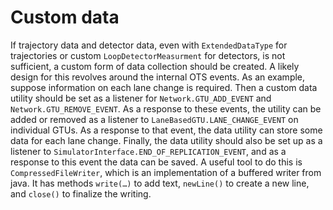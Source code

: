 # Custom data

If trajectory data and detector data, even with `ExtendedDataType` for trajectories or custom `LoopDetectorMeasurment` for detectors, is not sufficient, a custom form of data collection should be created. A likely design for this revolves around the internal OTS events. As an example, suppose information on each lane change is required. Then a custom data utility should be set as a listener for `Network.GTU_ADD_EVENT` and `Network.GTU_REMOVE_EVENT`. As a response to these events, the utility can be added or removed as a listener to `LaneBasedGTU.LANE_CHANGE_EVENT` on individual GTUs. As a response to that event, the data utility can store some data for each lane change. Finally, the data utility should also be set up as a listener to `SimulatorInterface.END_OF_REPLICATION_EVENT`, and as a response to this event the data can be saved. A useful tool to do this is `CompressedFileWriter`, which is an implementation of a buffered writer from java. It has methods `write(…)` to add text, `newLine()` to create a new line, and `close()` to finalize the writing.
